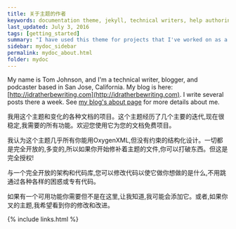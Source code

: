 ```yaml
---
title: 关于主题的作者
keywords: documentation theme, jekyll, technical writers, help authoring tools, hat replacements
last_updated: July 3, 2016
tags: [getting_started]
summary: "I have used this theme for projects that I've worked on as a professional technical writer."
sidebar: mydoc_sidebar
permalink: mydoc_about.html
folder: mydoc
---
```


My name is Tom Johnson, and I'm a technical writer, blogger, and podcaster based in San Jose, California. My blog is here: [http://idratherbewriting.com](http://idratherbewriting.com). I write several posts there a week. See [my blog's about page](http://idratherbewriting.com/aboutme/) for more details about me.

我用这个主题和变化的各种文档的项目。这个主题经历了几个主要的迭代,现在很稳定,我需要的所有功能。欢迎您使用它为您的文档免费项目。

我认为这个主题几乎所有你能用OxygenXML,但没有约束的结构化设计。一切都是完全开放的,多变的,所以如果你开始修补着主题的文件,你可以打破东西。但这是完全授权!

与一个完全开放的架构和代码库,您可以修改代码以使它做你想做的是什么,不用跳通过各种各样的困惑或专有代码。

如果有一个可用功能你需要但不是在这里,让我知道,我可能会添加它。或者,如果你叉的主题,我希望看到你的修改和改进。

{% include links.html %}
